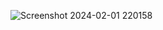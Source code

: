 ![Screenshot 2024-02-01 220158](https://github.com/40654065/traingle-area/assets/152056569/3fb433f9-4955-4a17-abdc-4b8e21b684b6)
